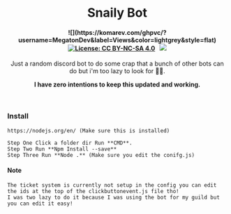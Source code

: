<p align="center">
	<h1 align="center">
		Snaily Bot
	</h1>
	<h4 align="center">
	![](https://komarev.com/ghpvc/?username=MegatonDev&label=Views&color=lightgrey&style=flat) 
        <a href="https://creativecommons.org/licenses/by-nc-sa/4.0/"><img src="https://img.shields.io/badge/License-CC%20BY--NC--SA%204.0-lightgrey.svg" alt="License: CC BY-NC-SA 4.0"></img></a>
        &nbsp;
		<a href="https://discord.gg/SHz9z3G4e2"><img src="https://discordapp.com/api/guilds/885198955305107467/widget.png?style=shield"></img></a>
	</h4>
	<p align="center">
		Just a random  discord bot to do some crap that a bunch of other bots can do but i'm too lazy to look for 🤷‍♂️.
	</p>
    <p align="center">
		<b>
 I have zero intentions to keep this updated and working.
		</b> 
	</p>
</p>

<br/>




### Install
```
https://nodejs.org/en/ (Make sure this is installed)

Step One Click a folder dir Run **CMD**.
Step Two Run **Npm Install --save**
Step Three Run **Node .** (Make sure you edit the conifg.js)
```
#### Note 
```
The ticket system is currently not setup in the config you can edit the ids at the top of the clickbuttonevent.js file tho!
I was two lazy to do it because I was using the bot for my guild but you can edit it easy!
```
